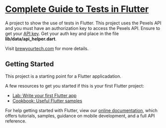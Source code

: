 # [Complete Guide to Tests in Flutter](https://brewyourtech.com/complete-guide-to-tests-in-flutter/)

A project to show the use of tests in Flutter. This project uses the Pexels API and you must have an authorization key to access the Pexels API. Ensure to get your [API key](https://www.pexels.com/api/documentation/). Get your auth key and place in the file <strong>lib/data/api_helper.dart</strong>.

Visit [brewyourtech.com](https://www.brewyourtech.com/) for more details.

## Getting Started

This project is a starting point for a Flutter applicadation.

A few resources to get you started if this is your first Flutter project:

* [Lab: Write your first Flutter app](https://flutter.dev/docs/get-started/codelab)
* [Cookbook: Useful Flutter samples](https://flutter.dev/docs/cookbook)

For help getting started with Flutter, view our
[online documentation](https://flutter.dev/docs), which offers tutorials, 
samples, guidance on mobile development, and a full API reference.
